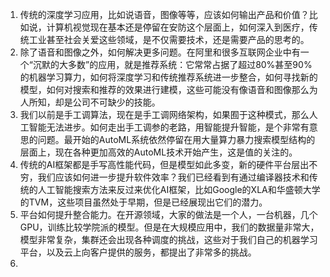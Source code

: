 1. 传统的深度学习应用，比如说语音，图像等等，应该如何输出产品和价值？比如说，计算机视觉现在基本还是停留在安防这个层面上，如何深入到医疗，传统工业甚至社会关爱这些领域，是不仅需要技术，还是需要产品的思考的。
2. 除了语音和图像之外，如何解决更多问题。在阿里和很多互联网企业中有一个“沉默的大多数”的应用，就是推荐系统：它常常占据了超过80%甚至90%的机器学习算力，如何将深度学习和传统推荐系统进一步整合，如何寻找新的模型，如何对搜索和推荐的效果进行建模，这些可能没有像语音和图像那么为人所知，却是公司不可缺少的技能。
3. 我们以前是手工调算法，现在是手工调网络架构，如果囿于这种模式，那么人工智能无法进步。如何走出手工调参的老路，用智能提升智能，是个非常有意思的问题。最开始的AutoML系统依然停留在用大量算力暴力搜索模型结构的层面上，现在各种更加高效的AutoML技术开始产生，这是值的关注的。
4. 传统的AI框架都是手写高性能代码，但是模型如此多变，新的硬件平台层出不穷，我们应该如何进一步提升软件效率？我们已经看到有通过编译器技术和传统的人工智能搜索方法来反过来优化AI框架，比如Google的XLA和华盛顿大学的TVM，这些项目虽然处于早期，但是已经展现出它们的潜力。
5. 平台如何提升整合能力。在开源领域，大家的做法是一个人，一台机器，几个GPU，训练比较学院派的模型。但是在大规模应用中，我们的数据量非常大，模型非常复杂，集群还会出现各种调度的挑战，这些对于我们自己的机器学习平台，以及云上向客户提供的服务，都提出了非常多的挑战。
6.  

